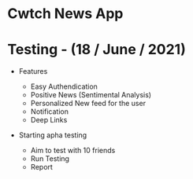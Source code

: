 # Cwtch News App


# Testing - (18 / June / 2021)

  * Features
    - Easy Authendication 
    - Positive News (Sentimental Analysis)
    - Personalized New feed for the user
    - Notification
    - Deep Links

  
  * Starting apha testing
    - Aim to test with 10 friends
    - Run Testing
    - Report
       

